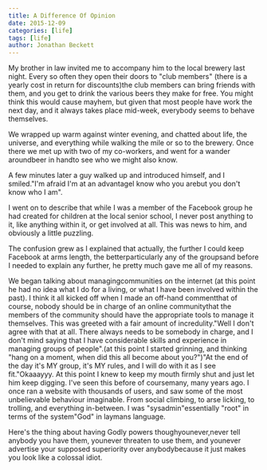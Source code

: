 ```yaml
---
title: A Difference Of Opinion
date: 2015-12-09
categories: [life]
tags: [life]
author: Jonathan Beckett
---
```


My brother in law invited me to accompany him to the local brewery last night. Every so often they open their doors to "club members" (there is a yearly cost in return for discounts)the club members can bring friends with them, and you get to drink the various beers they make for free. You might think this would cause mayhem, but given that most people have work the next day, and it always takes place mid-week, everybody seems to behave themselves.

We wrapped up warm against winter evening, and chatted about life, the universe, and everything while walking the mile or so to the brewery. Once there we met up with two of my co-workers, and went for a wander aroundbeer in handto see who we might also know.

A few minutes later a guy walked up and introduced himself, and I smiled."I'm afraid I'm at an advantageI know who you arebut you don't know who I am".

I went on to describe that while I was a member of the Facebook group he had created for children at the local senior school, I never post anything to it, like anything within it, or get involved at all. This was news to him, and obviously a little puzzling.

The confusion grew as I explained that actually, the further I could keep Facebook at arms length, the betterparticularly any of the groupsand before I needed to explain any further, he pretty much gave me all of my reasons.

We began talking about managingcommunities on the internet (at this point he had no idea what I do for a living, or what I have been involved within the past). I think it all kicked off when I made an off-hand commentthat of course, nobody should be in charge of an online communitythat the members of the community should have the appropriate tools to manage it themselves. This was greeted with a fair amount of incredulity."Well I don't agree with that at all. There always needs to be somebody in charge, and I don't mind saying that I have considerable skills and experience in managing groups of people".(at this point I started grinning, and thinking "hang on a moment, when did this all become about you?")"At the end of the day it's MY group, it's MY rules, and I will do with it as I see fit."Okaaayyy. At this point I knew to keep my mouth firmly shut and just let him keep digging. I've seen this before of coursemany, many years ago. I once ran a website with thousands of users, and saw some of the most unbelievable behaviour imaginable. From social climbing, to arse licking, to trolling, and everything in-between. I was "sysadmin"essentially "root" in terms of the system"God" in laymans language.

Here's the thing about having Godly powers thoughyounever,never tell anybody you have them, younever threaten to use them, and younever advertise your supposed superiority over anybodybecause it just makes you look like a colossal idiot.